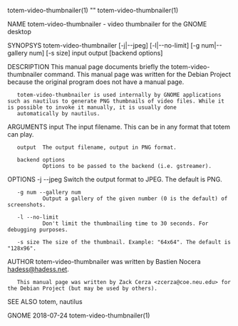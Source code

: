 totem-video-thumbnailer(1)                                                                            ""                                                                           totem-video-thumbnailer(1)



NAME
       totem-video-thumbnailer - video thumbnailer for the GNOME desktop

SYNOPSYS
       totem-video-thumbnailer [-j|--jpeg] [-l|--no-limit] [-g num|--gallery num] [-s size] input output [backend options]

DESCRIPTION
       This manual page documents briefly the totem-video-thumbnailer command. This manual page was written for the Debian Project because  the original program does not have a manual page.

       totem-video-thumbnailer is used internally by GNOME applications such as nautilus to generate PNG thumbnails of video files. While it is possible to invoke it manually, it is usually done
       automatically by nautilus.

ARGUMENTS
       input   The input filename. This can be in any format that totem can play.

       output  The output filename, output in PNG format.

       backend options
               Options to be passed to the backend (i.e. gstreamer).

OPTIONS
       -j --jpeg
               Switch the output format to JPEG. The default is PNG.

       -g num --gallery num
               Output a gallery of the given number (0 is the default) of screenshots.

       -l --no-limit
               Don't limit the thumbnailing time to 30 seconds. For debugging purposes.

       -s size The size of the thumbnail. Example: "64x64". The default is "128x96".

AUTHOR
       totem-video-thumbnailer was written by Bastien Nocera <hadess@hadess.net>.

       This manual page was written by Zack Cerza <zcerza@coe.neu.edu> for the Debian Project (but may be used by others).

SEE ALSO
       totem, nautilus



GNOME                                                                                             2018-07-24                                                                       totem-video-thumbnailer(1)
